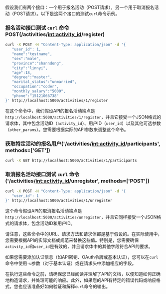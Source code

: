 假设我们有两个接口：一个用于报名活动（POST请求），另一个用于取消报名活动（POST请求）。以下是这两个接口的测试`curl`命令示例。

### 报名活动接口测试 `curl` 命令 POST(/activities/<int:activity_id>/register)

```bash
curl -X POST -H "Content-Type: application/json" -d '{
   "user_id": 1,
   "name":"testname",
   "sex":"male",
   "province":"shanndong",
   "city":"linnyi",
   "age":18,
   "degree":"master",
   "marital_status":"unmarried",
   "occupation":"coder",
   "monthly_salary":"5000",
   "phone":"15121066738"
}' http://localhost:5000/activities/1/register
```

在这个命令中，我们假设API的报名活动端点是`http://localhost:5000/activities/1/register`，并且它接受一个JSON格式的请求体，其中包含活动ID（`activity_id`）、用户ID（`user_id`）以及其他可选参数（`other_params`）。您需要根据实际的API参数来调整这个命令。

### 获取特定活动的报名用户('/activities/<int:activity_id>/participants', methods=['GET'])
```bash
curl -X GET http://localhost:5000/activities/1/participants
```
### 取消报名活动接口测试 `curl` 命令 ('/activities/<int:activity_id>/unregister', methods=['POST'])

```bash
curl -X POST -H "Content-Type: application/json" -d '{
   "user_id": 1
}' http://localhost:5000/activities/1/unregister
```

这个命令假设API的取消报名活动端点是`http://localhost:5000/activities/unregister`，并且它同样接受一个JSON格式的请求体，包含活动ID和用户ID。

请注意，这些命令中的URL、请求方法和请求体都是基于假设的。在实际使用中，您需要根据API的实际文档或规范来替换这些值。特别是，您需要确保`activity_id`和`user_id`是有效的，并且请求体中的其他字段符合API的要求。

如果您需要添加认证信息（如API密钥、OAuth令牌或基本认证），您可以在`curl`命令中使用`-u`参数（对于基本认证）或在请求头中添加相应的字段。

在执行这些命令之前，请确保您已经阅读并理解了API的文档，以便知道如何正确地构造请求，并处理可能的响应。此外，如果您的API有特定的错误代码或响应格式，您也应该准备好如何验证和解释`curl`命令的输出。
